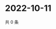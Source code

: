 # 2022-10-11

共 0 条

<!-- BEGIN WEIBO -->
<!-- 最后更新时间 Tue Oct 11 2022 18:21:17 GMT+0800 (China Standard Time) -->

<!-- END WEIBO -->
